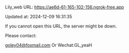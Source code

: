 Lily_web URL: https://ae6d-61-165-102-156.ngrok-free.app

Updated at: 2024-12-09 16:31:35

If you cannot open this URL, the server might be down.

Please contact: 

goley04@foxmail.com Or Wechat:GL_yeaH